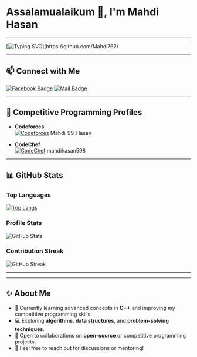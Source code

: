 # **Assalamualaikum 👋, I'm Mahdi Hasan**

---

[![Typing SVG](https://readme-typing-svg.demolab.com?font=Fira+Code&weight=500&size=20&pause=1000&color=1F75FE&width=700&lines=Welcome+to+my+GitHub+profile!+;I'm+a+%E2%9A%99%EF%B8%8F+passionate+competitive+programmer;Aspiring+developer+and+advocate+for+continuous+learning.;I+enjoy+solving+logical+and+mathematical+problems.;Working+on+meaningful+projects!)](https://github.com/Mahdi767)

---

## 📫 **Connect with Me**

[![Facebook Badge](https://commons.wikimedia.org/wiki/File:Facebook_Logo_2023.png)](https://www.facebook.com/mahdi767)  [![Mail Badge](https://img.shields.io/badge/Gmail-D14836?style=for-the-badge&logo=gmail&logoColor=white)]([mehedi49891@gmail.com](https://upload.wikimedia.org/wikipedia/commons/7/7e/Gmail_icon_%282020%29.svg)) 

---


## 🌟 Competitive Programming Profiles

- **Codeforces**  
  [![Codeforces](https://upload.wikimedia.org/wikipedia/commons/1/19/Codeforces_logo.svg)](https://codeforces.com/profile/Mahdi_99_Hasan) Mahdi_99_Hasan  

- **CodeChef**  
  [![CodeChef](https://cdn.codechef.com/sites/all/themes/abessive/images/logo.png)](https://www.codechef.com/users/mahdihasan598) mahdihasan598  

 

---

## 📊 **GitHub Stats**

### **Top Languages**  
[![Top Langs](https://github-readme-stats.vercel.app/api/top-langs/?username=Mahdi767&layout=compact&langs_count=6&hide=html,css&theme=radical)](https://github.com/anuraghazra/github-readme-stats)

### **Profile Stats**  
![GitHub Stats](https://github-readme-stats.vercel.app/api?username=Mahdi767&show_icons=true&count_private=true&theme=radical)

### **Contribution Streak**  
![GitHub Streak](https://streak-stats.demolab.com/?user=Mahdi767&theme=radical)

---


---

## ✨ **About Me**

- 🌱 Currently learning advanced concepts in **C++** and improving my competitive programming skills.  
- 💻 Exploring **algorithms**, **data structures**, and **problem-solving techniques**.  
- 📖 Open to collaborations on **open-source** or competitive programming projects.  
- 💬 Feel free to reach out for discussions or mentoring!

